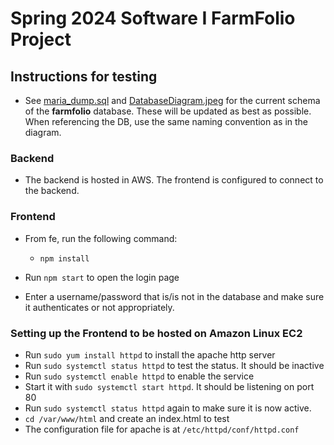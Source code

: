 # Spring 2024 Software I FarmFolio Project

## Instructions for testing

- See [maria_dump.sql](\be\maria_dump.sql) and [DatabaseDiagram.jpeg](\DatabaseDiagram.jpeg) for the current schema of the **farmfolio** database. These will be updated as best as possible. When referencing the DB, use the same naming convention as in the diagram.

### Backend

- The backend is hosted in AWS. The frontend is configured to connect to the backend.

### Frontend
- From fe, run the following command:
    - `npm install`

- Run `npm start` to open the login page
- Enter a username/password that is/is not in the database and make sure it authenticates or not appropriately.

### Setting up the Frontend to be hosted on Amazon Linux EC2
- Run `sudo yum install httpd` to install the apache http server
- Run `sudo systemctl status httpd` to test the status. It should be inactive
- Run `sudo systemctl enable httpd` to enable the service
- Start it with `sudo systemctl start httpd`. It should be listening on port 80
- Run `sudo systemctl status httpd` again to make sure it is now active.
- `cd /var/www/html` and create an index.html to test
- The configuration file for apache is at `/etc/httpd/conf/httpd.conf`